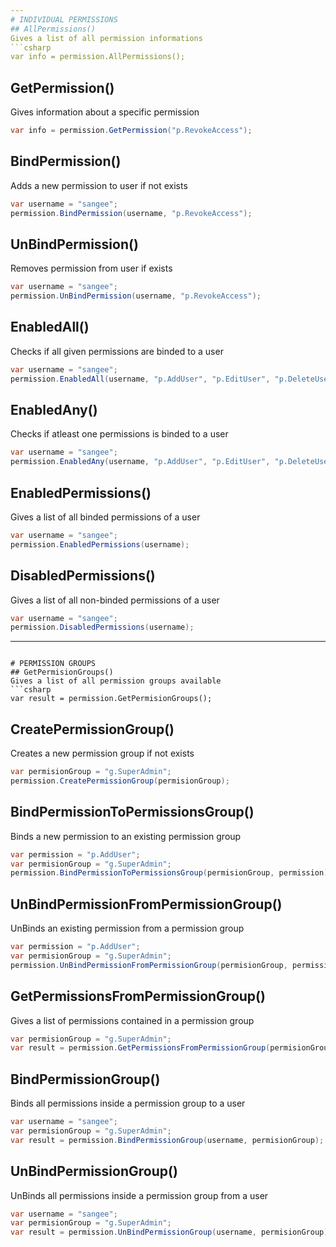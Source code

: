 ```yaml
---
# INDIVIDUAL PERMISSIONS
## AllPermissions()
Gives a list of all permission informations
```csharp
var info = permission.AllPermissions();
```
## GetPermission()
Gives information about a specific permission
```csharp
var info = permission.GetPermission("p.RevokeAccess");
```
## BindPermission()
Adds a new permission to user if not exists
```csharp
var username = "sangee";
permission.BindPermission(username, "p.RevokeAccess");
```
## UnBindPermission()
Removes permission from user if exists
```csharp
var username = "sangee";
permission.UnBindPermission(username, "p.RevokeAccess");
```
## EnabledAll()
Checks if all given permissions are binded to a user
```csharp
var username = "sangee";
permission.EnabledAll(username, "p.AddUser", "p.EditUser", "p.DeleteUser")
```
## EnabledAny()
Checks if atleast one permissions is binded to a user
```csharp
var username = "sangee";
permission.EnabledAny(username, "p.AddUser", "p.EditUser", "p.DeleteUser")
```
## EnabledPermissions()
Gives a list of all binded permissions of a user
```csharp
var username = "sangee";
permission.EnabledPermissions(username);
```
## DisabledPermissions()
Gives a list of all non-binded permissions of a user
```csharp
var username = "sangee";
permission.DisabledPermissions(username);
```
---
```

# PERMISSION GROUPS
## GetPermisionGroups()
Gives a list of all permission groups available
```csharp
var result = permission.GetPermisionGroups();
```
## CreatePermissionGroup()
Creates a new permission group if not exists
```csharp
var permisionGroup = "g.SuperAdmin";
permission.CreatePermissionGroup(permisionGroup);
```
## BindPermissionToPermissionsGroup()
Binds a new permission to an existing permission group
```csharp
var permission = "p.AddUser";
var permisionGroup = "g.SuperAdmin";
permission.BindPermissionToPermissionsGroup(permisionGroup, permission);
```
## UnBindPermissionFromPermissionGroup()
UnBinds an existing permission from a permission group
```csharp
var permission = "p.AddUser";
var permisionGroup = "g.SuperAdmin";
permission.UnBindPermissionFromPermissionGroup(permisionGroup, permission);
```
## GetPermissionsFromPermissionGroup()
Gives a list of permissions contained in a permission group
```csharp
var permisionGroup = "g.SuperAdmin";
var result = permission.GetPermissionsFromPermissionGroup(permisionGroup);
```
## BindPermissionGroup()
Binds all permissions inside a permission group to a user
```csharp
var username = "sangee";
var permisionGroup = "g.SuperAdmin";
var result = permission.BindPermissionGroup(username, permisionGroup);
```
## UnBindPermissionGroup()
UnBinds all permissions inside a permission group from a user
```csharp
var username = "sangee";
var permisionGroup = "g.SuperAdmin";
var result = permission.UnBindPermissionGroup(username, permisionGroup);
```

